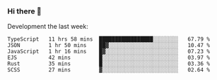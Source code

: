 ### Hi there 👋

Development the last week:
<!--START_SECTION:waka-->

```text
TypeScript   11 hrs 58 mins  █████████████████░░░░░░░░   67.79 %
JSON         1 hr 50 mins    ██▓░░░░░░░░░░░░░░░░░░░░░░   10.47 %
JavaScript   1 hr 16 mins    █▓░░░░░░░░░░░░░░░░░░░░░░░   07.23 %
EJS          42 mins         █░░░░░░░░░░░░░░░░░░░░░░░░   03.97 %
Rust         35 mins         █░░░░░░░░░░░░░░░░░░░░░░░░   03.36 %
SCSS         27 mins         ▓░░░░░░░░░░░░░░░░░░░░░░░░   02.64 %
```

<!--END_SECTION:waka-->

<!--
**JASONPANGGO/jasonpanggo** is a ✨ _special_ ✨ repository because its `README.md` (this file) appears on your GitHub profile.

Here are some ideas to get you started:

- 🔭 I’m currently working on ...
- 🌱 I’m currently learning ...
- 👯 I’m looking to collaborate on ...
- 🤔 I’m looking for help with ...
- 💬 Ask me about ...
- 📫 How to reach me: ...
- 😄 Pronouns: ...
- ⚡ Fun fact: ...
-->
